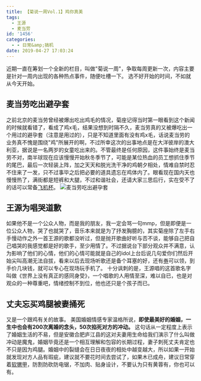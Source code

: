 ```yaml
---
title: 【菊说一周Vol.1】鸡你真美
tags:
  - 王源
  - 麦当劳
id: '1456'
categories:
  - - 日常&amp;搞机
date: 2019-04-27 17:03:24
---
```


近期一直在筹划一个全新的栏目，叫做"菊说一周"，争取每周更新一次，内容主要是针对一周内出现的各种热点事件，随便吐槽一下。 选不好开始的时间，不如就从今天开始。

## 麦当劳吃出避孕套

之前北京的麦当劳曾经被爆出吃出鸡毛的情况，菊座记得当时第一眼看到这个新闻的时候就看错了，看成了鸡x毛，结果没想到时隔不久，麦当劳真的又被爆吃出一个用过的避孕套（注意是用过的），只是不知道里面有没有鸡x毛，话说麦当劳的业务真不愧是围绕"鸡"所展开的啊，不过所幸这次的出事地点是在大洋彼岸的澳大利亚，据说是一名两岁的女童吃出来的。不管最终是任何原因，这件事始终是麦当劳不对，南半球现在应该慢慢开始秋冬季节了，可能是某位热血的员工想抓住季节的尾巴，最后一次轻装上阵，加之天天和脱光洗干净的鸡朝夕相处，情难自禁时忍不住来了一发，只不过事毕之后把必要的道具遗忘在鸡体内了。眼看现在国内天也慢慢热了，满街都是短裤和大腿，不过和谐社会，还请大家三思后行，实在受不了的话可以常备[飞机杯](https://s.click.taobao.com/iUHrSBw)。 ![麦当劳吃出避孕套](https://i.loli.net/2019/04/27/5cc416ce4e12c.png)

## 王源为唱哭道歉

如果他不是一个公众人物，而是我的朋友，我一定会骂一句mmp，但是即便是一位公众人物，哭了也就哭了，音乐本来就是为了抒发胸臆的，其实菊座除了左手右手慢动作之外一首王源的歌都没听过，但是抛开歌曲好听与否不谈，能够自己把自己唱哭的我感觉都是好的歌手，至少用情了。不过据说台下部分观众并不满意，认为影响了他们的心情，他们的心情可能就是自己的idol上台后说几句爱你们然后开始尖叫高潮无法自拔，看来以后去现场听歌还是备个耳塞的好，还有[券](https://s.click.taobao.com/fvZiSBw)可以领，到手价几块钱，就可以专心在现场玩手机了。 十分讽刺的是，王源唱的这首歌名字叫做《世界上没有真正的感同身受》，一个唱歌的人用情至深，难以自已，也是对观众的一种尊重吧，情绪控制不到位，他也还只是个孩子而已。

## 丈夫忘买鸡腿被妻捅死

又是一个跟鸡有关的故事。 美国婚姻情感专家温格所说，**即使最美好的婚姻，一生中也会有200次离婚的念头，50次掐死对方的冲动。** 这句话从一定程度上表示了婚姻生活的不易，但是安徽合肥庐江县的这对夫妻用生命给我们演示了什么叫做冲动是魔鬼，婚姻毕竟还是一个相互理解和包容的长期过程，妻子刺死丈夫肯定也不只是因为鸡腿。婚姻中的裂缝会在日日夜夜的相处中越变越大，所以如果一开始就发现对方人品有瑕疵，建议就不要花时间去尝试了，如果木已成舟，建议日常穿着[软猬甲](https://s.click.taobao.com/ROjcRBw)，防割防砍防电锯，不加肉、贴身设计，不要认为只有黄蓉有，你也可以有。